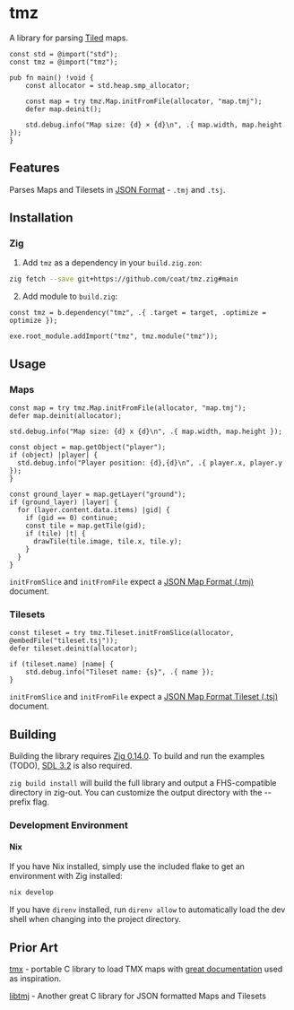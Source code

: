 # tmz

A library for parsing [Tiled](https://www.mapeditor.org/) maps.

```zig
const std = @import("std");
const tmz = @import("tmz");

pub fn main() !void {
    const allocator = std.heap.smp_allocator;

    const map = try tmz.Map.initFromFile(allocator, "map.tmj");
    defer map.deinit();

    std.debug.info("Map size: {d} × {d}\n", .{ map.width, map.height });
}
```

## Features

Parses Maps and Tilesets in [JSON
Format](https://doc.mapeditor.org/en/stable/reference/json-map-format/) -
`.tmj` and `.tsj`.

## Installation

### Zig

1. Add `tmz` as a dependency in your `build.zig.zon`:

```bash
zig fetch --save git+https://github.com/coat/tmz.zig#main
```

2. Add module to `build.zig`:

```zig
const tmz = b.dependency("tmz", .{ .target = target, .optimize = optimize });

exe.root_module.addImport("tmz", tmz.module("tmz"));
```

## Usage

### Maps

```zig
const map = try tmz.Map.initFromFile(allocator, "map.tmj");
defer map.deinit(allocator);

std.debug.info("Map size: {d} x {d}\n", .{ map.width, map.height });

const object = map.getObject("player");
if (object) |player| {
  std.debug.info("Player position: {d},{d}\n", .{ player.x, player.y });
}

const ground_layer = map.getLayer("ground");
if (ground_layer) |layer| {
  for (layer.content.data.items) |gid| {
    if (gid == 0) continue;
    const tile = map.getTile(gid);
    if (tile) |t| {
      drawTile(tile.image, tile.x, tile.y);
    }
  }
}
```

`initFromSlice` and `initFromFile` expect a [JSON Map Format
(.tmj)](https://doc.mapeditor.org/en/stable/reference/json-map-format/#map)
document.

### Tilesets

```zig
const tileset = try tmz.Tileset.initFromSlice(allocator, @embedFile("tileset.tsj"));
defer tileset.deinit(allocator);

if (tileset.name) |name| {
    std.debug.info("Tileset name: {s}", .{ name });
}
```

`initFromSlice` and `initFromFile` expect a [JSON Map Format Tileset
(.tsj)](https://doc.mapeditor.org/en/stable/reference/json-map-format/#tileset)
document.

## Building

Building the library requires [Zig
0.14.0](https://ziglang.org/download/#release-0.14.0). To build and run the
examples (TODO), [SDL 3.2](https://github.com/libsdl-org/SDL/releases/latest)
is also required.

`zig build install` will build the full library and output a FHS-compatible
directory in zig-out. You can customize the output directory with the --prefix
flag.

### Development Environment

#### Nix

If you have Nix installed, simply use the included flake to get an environment
with Zig installed:

```sh
nix develop
```

If you have `direnv` installed, run `direnv allow` to automatically load the
dev shell when changing into the project directory.

## Prior Art

[tmx](https://github.com/baylej/tmx) - portable C library to load TMX maps with
[great documentation](https://libtmx.readthedocs.io/en/latest/) used as
inspiration.

[libtmj](https://github.com/Zer0-One/libtmj) - Another great C library for JSON
formatted Maps and Tilesets
